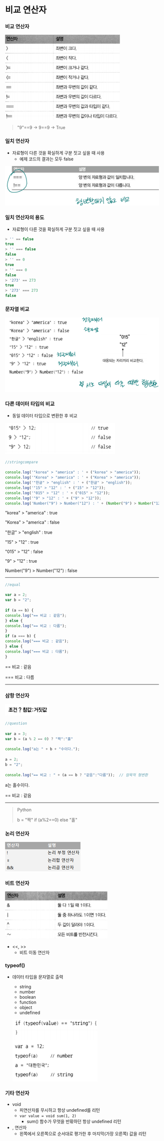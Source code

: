 # 비교 연산자

  

### 비교 연산자

![image-20200920233326221](5.비교_연산자.assets/image-20200920233326221.png)

>   "9"==9 → 9==9 → True

  

### 일치 연산자

- 자료형이 다른 것을 확실하게 구분 짓고 싶을 때 사용
    -   예제 코드의 결과는 모두 false

![image-20200920233527703](5.비교_연산자.assets/image-20200920233527703.png)

  

### 일치 연산자의 용도

- 자료형이 다른 것을 확실하게 구분 짓고 싶을 때 사용

```js
> '' == false
true
> '' === false
false
> '' == 0
true
> '' === 0
false
> '273' == 273
true
> '273' === 273
false
```

  

### 문자열 비교

![image-20200920233626373](5.비교_연산자.assets/image-20200920233626373.png)

  

### 다른 데이터 타입의 비교

- 동일 데이터 타입으로 변환한 후 비교

![image-20200920233654634](5.비교_연산자.assets/image-20200920233654634.png)

  

```js
//stringcompare

console.log('"korea" > "america" : ' + ("korea" > "america"));
console.log('"Korea" > "america" : ' + ("Korea" > "america"));
console.log('"한글" > "english" : ' + ("한글" > "english"));
console.log('"15" > "12" : ' + ("15" > "12"));
console.log('"015" > "12" : ' + ("015" > "12"));
console.log('"9" > "12" : ' + ("9" > "12"));
console.log('Number("9") > Number("12") : ' + (Number("9") > Number("12")));
```

"korea" > "america" : true

"Korea" > "america" : false

"한글" > "english" : true

"15" > "12" : true

"015" > "12" : false

"9" > "12" : true

Number("9") > Number("12") : false

---

  

```js
//equal

var a = 2;
var b = "2";

if (a == b) {
console.log("== 비교 : 같음");
} else {
console.log("== 비교 : 다름");
}
if (a === b) {
console.log("=== 비교 : 같음");
} else {
console.log("=== 비교 : 다름");
}
```

== 비교 : 같음

=== 비교 : 다름

---

  

### 삼항 연산자

![image-20200920233815382](5.비교_연산자.assets/image-20200920233815382.png)

```js
//question

var a = 3;
var b = (a % 2 == 0) ? "짝":"홀"

console.log("a는 " + b + "수이다.");

a = 2;
b = "2";

console.log("== 비교 : " + (a == b ? "같음":"다름"));  // 암묵적 형변환

```

a는 홀수이다.

== 비교 : 같음

---

>   Python
>
>   b = "짝" if (a%2==0) else "홀"

  

### 논리 연산자

![image-20200920234107211](5.비교_연산자.assets/image-20200920234107211.png)

  

### 비트 연산자

![image-20200920234126251](5.비교_연산자.assets/image-20200920234126251.png)

-   <<, >>
    -   비트 이동 연산자

  

### typeof()

-   데이터 타입을 문자열로 출력

    -   string 
    -   number 
    -   boolean 
    -   function 
    -   object 
    -   undefined

    ![image-20200920234235752](5.비교_연산자.assets/image-20200920234235752.png)

  

### 기타 연산자

-   void
    -   피연산자를 무시하고 항상 undefined를 리턴
    -   `var value = void sum(1, 2)`
        -   sum() 함수가 무엇을 반홖하던 항상 undefined 리턴
-   , 연산자
    -   왼쪽에서 오른쪽으로 순서대로 평가한 후 마지막(가장 오른쪽) 값을 리턴